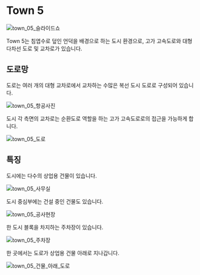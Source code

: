 # Town 5

![town_05_슬라이드쇼](../img/catalogue/maps/town05/town05_panorama.webp)

Town 5는 침엽수로 덮인 언덕을 배경으로 하는 도시 환경으로, 고가 고속도로와 대형 다차선 도로 및 교차로가 있습니다.

## 도로망

도로는 여러 개의 대형 교차로에서 교차하는 수많은 복선 도시 도로로 구성되어 있습니다.

![town_05_항공사진](../img/catalogue/maps/town05/town05aerial.webp)

도시 각 측면의 교차로는 순환도로 역할을 하는 고가 고속도로로의 접근을 가능하게 합니다.

![town_05_도로](../img/catalogue/maps/town05/town05_roads.webp)

## 특징

도시에는 다수의 상업용 건물이 있습니다.

![town_05_사무실](../img/catalogue/maps/town05/town05_offices.webp)

도시 중심부에는 건설 중인 건물도 있습니다.

![town_05_공사현장](../img/catalogue/maps/town05/town05_under_construction.webp)

한 도시 블록을 차지하는 주차장이 있습니다.

![town_05_주차장](../img/catalogue/maps/town05/town05_carpark.webp)

한 곳에서는 도로가 상업용 건물 아래로 지나갑니다.

![town_05_건물_아래_도로](../img/catalogue/maps/town05/town05_under_buildings.webp)